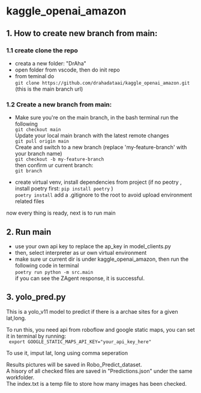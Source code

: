 # kaggle_openai_amazon

## 1. How to create new branch from main:
### 1.1 create clone the repo
* creata a new folder: "DrAha"
* open folder from vscode, then do init repo
* from teminal do \
``` git clone https://github.com/drahadataai/kaggle_openai_amazon.git ```\
(this is the main branch url)

### 1.2 Create a new branch from main:
* Make sure you're on the main branch, in the bash terminal run the following\
``` git checkout main ```\
Update your local main branch with the latest remote changes\
``` git pull origin main ```\
Create and switch to a new branch (replace 'my-feature-branch' with your branch name) \
``` git checkout -b my-feature-branch ```\
then confirm ur current branch:\
``` git branch ```   

* create virtual venv, install dependencies from project
(if no peotry , install poetry first:  ```pip install poetry``` )\
``` poetry install ```
add a .gitignore to the root to avoid upload environment related files

now every thing is ready, next is to run main
## 2. Run main
* use your own api key to replace the ap_key in model_clients.py
* then, select interpreter as ur own virtual environment
* make sure ur current dir is under kaggle_openai_amazon, then run the following code in terminal\
``` poetry run python -m src.main ```\
if you can see the ZAgent response, it is successful.

## 3. yolo_pred.py
This is a yolo_v11 model to predict if there is a archae sites for a given lat,long.

To run this, you need api from roboflow and google static maps, you can set it in terminal by running:\
    ``` export GOOGLE_STATIC_MAPS_API_KEY="your_api_key_here"```

To use it, imput lat, long using comma seperation

Results pictures will be saved in Robo_Predict_dataset.\
A hisory of all checked files are saved in  "Predictions.json" under the same workfolder.\
The index.txt is a temp file to store how many images has been checked.
